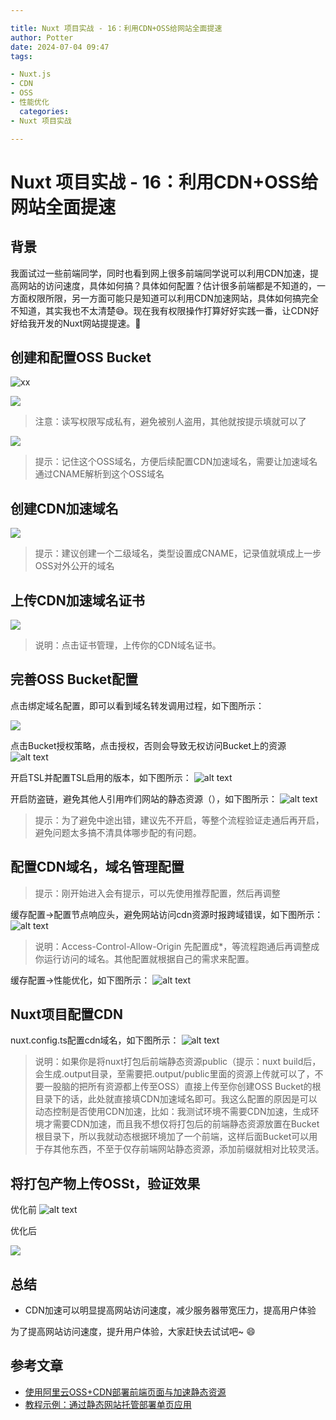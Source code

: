 ```yaml
---

title: Nuxt 项目实战 - 16：利用CDN+OSS给网站全面提速
author: Potter
date: 2024-07-04 09:47
tags:

- Nuxt.js
- CDN
- OSS
- 性能优化
  categories:
- Nuxt 项目实战

---
```


# Nuxt 项目实战 - 16：利用CDN+OSS给网站全面提速

## 背景

我面试过一些前端同学，同时也看到网上很多前端同学说可以利用CDN加速，提高网站的访问速度，具体如何搞？具体如何配置？估计很多前端都是不知道的，一方面权限所限，另一方面可能只是知道可以利用CDN加速网站，具体如何搞完全不知道，其实我也不太清楚😅。现在我有权限操作打算好好实践一番，让CDN好好给我开发的Nuxt网站提提速。🥰

## 创建和配置OSS Bucket

![xx](https://cdn.jsdelivr.net/gh/yxw007/BlogPicBed@master/img/1720150025426.jpg)

![](https://raw.githubusercontent.com/yxw007/BlogPicBed/master/img/1720163991545.jpg)

> 注意：读写权限写成私有，避免被别人盗用，其他就按提示填就可以了

![](https://cdn.jsdelivr.net/gh/yxw007/BlogPicBed@master/img/1720163993380.jpg)

> 提示：记住这个OSS域名，方便后续配置CDN加速域名，需要让加速域名通过CNAME解析到这个OSS域名

## 创建CDN加速域名

![](https://raw.githubusercontent.com/yxw007/BlogPicBed/master/img/1720163994875.jpg)

> 提示：建议创建一个二级域名，类型设置成CNAME，记录值就填成上一步OSS对外公开的域名

## 上传CDN加速域名证书

![](https://cdn.jsdelivr.net/gh/yxw007/BlogPicBed@master/img/1720150026781.png)

> 说明：点击证书管理，上传你的CDN域名证书。

## 完善OSS Bucket配置

点击绑定域名配置，即可以看到域名转发调用过程，如下图所示：

![](https://raw.githubusercontent.com/yxw007/BlogPicBed/master/img/1720163995930.png)

点击Bucket授权策略，点击授权，否则会导致无权访问Bucket上的资源
![alt text](https://cdn.jsdelivr.net/gh/yxw007/BlogPicBed@master/img/1720163996665.png)

开启TSL并配置TSL启用的版本，如下图所示：
![alt text](https://raw.githubusercontent.com/yxw007/BlogPicBed/master/img/1720163997625.png)

开启防盗链，避免其他人引用咋们网站的静态资源（），如下图所示：
![alt text](https://cdn.jsdelivr.net/gh/yxw007/BlogPicBed@master/img/1720150027733.png)

> 提示：为了避免中途出错，建议先不开启，等整个流程验证走通后再开启，避免问题太多搞不清具体哪步配的有问题。

## 配置CDN域名，域名管理配置

> 提示：刚开始进入会有提示，可以先使用推荐配置，然后再调整

缓存配置->配置节点响应头，避免网站访问cdn资源时报跨域错误，如下图所示：
![alt text](https://raw.githubusercontent.com/yxw007/BlogPicBed/master/img/1720163998402.png)

> 说明：Access-Control-Allow-Origin 先配置成\*，等流程跑通后再调整成你运行访问的域名。其他配置就根据自己的需求来配置。

缓存配置->性能优化，如下图所示：
![alt text](https://cdn.jsdelivr.net/gh/yxw007/BlogPicBed@master/img/1720163999669.png)

## Nuxt项目配置CDN

nuxt.config.ts配置cdn域名，如下图所示：
![alt text](https://raw.githubusercontent.com/yxw007/BlogPicBed/master/img/1720164000433.png)

> 说明：如果你是将nuxt打包后前端静态资源public（提示：nuxt build后，会生成.output目录，至需要把.output/public里面的资源上传就可以了，不要一股脑的把所有资源都上传至OSS）直接上传至你创建OSS Bucket的根目录下的话，此处就直接填CDN加速域名即可。我这么配置的原因是可以动态控制是否使用CDN加速，比如：我测试环境不需要CDN加速，生成环境才需要CDN加速，而且我不想仅将打包后的前端静态资源放置在Bucket根目录下，所以我就动态根据环境加了一个前端，这样后面Bucket可以用于存其他东西，不至于仅存前端网站静态资源，添加前缀就相对比较灵活。

## 将打包产物上传OSSt，验证效果

优化前
![alt text](https://cdn.jsdelivr.net/gh/yxw007/BlogPicBed@master/img/1720150028337.jpg)

优化后

![](https://raw.githubusercontent.com/yxw007/BlogPicBed/master/img/1720164001163.jpg)

## 总结

- CDN加速可以明显提高网站访问速度，减少服务器带宽压力，提高用户体验

为了提高网站访问速度，提升用户体验，大家赶快去试试吧~ 😄

## 参考文章

- [使用阿里云OSS+CDN部署前端页面与加速静态资源](https://www.jianshu.com/p/c001ac7cdf21)
- [教程示例：通过静态网站托管部署单页应用](https://help.aliyun.com/zh/oss/user-guide/tutorial-use-static-website-hosting-to-build-a-single-page-application)
